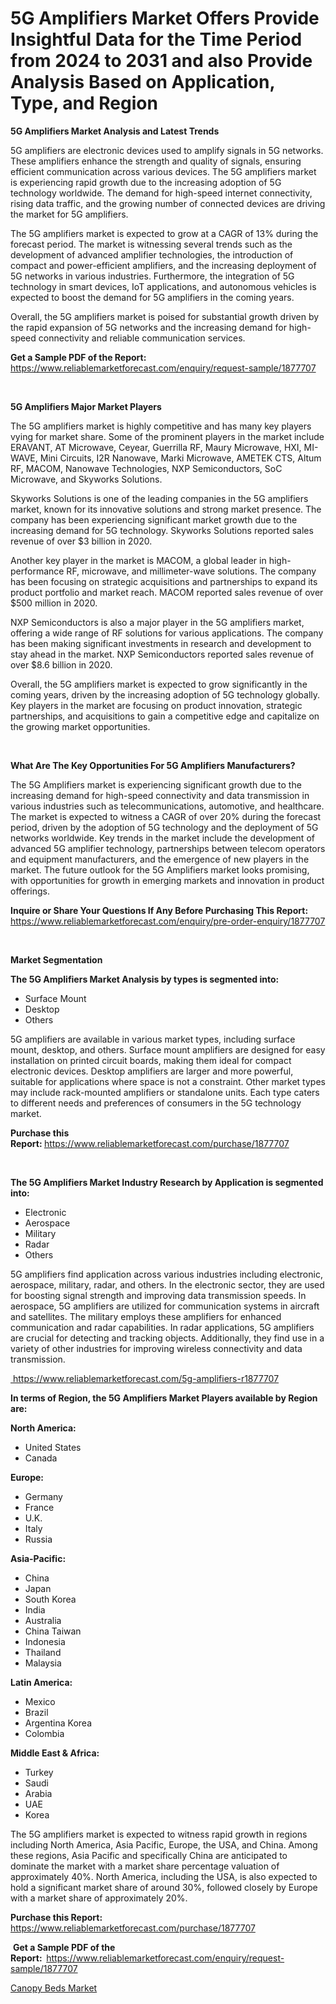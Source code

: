 <p><h1>5G Amplifiers Market Offers Provide Insightful Data for the Time Period from 2024 to 2031 and also Provide Analysis Based on Application, Type, and Region</h1></p><p><strong>5G Amplifiers Market Analysis and Latest Trends</strong></p>
<p><p>5G amplifiers are electronic devices used to amplify signals in 5G networks. These amplifiers enhance the strength and quality of signals, ensuring efficient communication across various devices. The 5G amplifiers market is experiencing rapid growth due to the increasing adoption of 5G technology worldwide. The demand for high-speed internet connectivity, rising data traffic, and the growing number of connected devices are driving the market for 5G amplifiers.</p><p>The 5G amplifiers market is expected to grow at a CAGR of 13% during the forecast period. The market is witnessing several trends such as the development of advanced amplifier technologies, the introduction of compact and power-efficient amplifiers, and the increasing deployment of 5G networks in various industries. Furthermore, the integration of 5G technology in smart devices, IoT applications, and autonomous vehicles is expected to boost the demand for 5G amplifiers in the coming years.</p><p>Overall, the 5G amplifiers market is poised for substantial growth driven by the rapid expansion of 5G networks and the increasing demand for high-speed connectivity and reliable communication services.</p></p>
<p><strong>Get a Sample PDF of the Report:&nbsp;</strong> <a href="https://www.reliablemarketforecast.com/enquiry/request-sample/1877707">https://www.reliablemarketforecast.com/enquiry/request-sample/1877707</a></p>
<p>&nbsp;</p>
<p><strong>5G Amplifiers Major Market Players</strong></p>
<p><p>The 5G amplifiers market is highly competitive and has many key players vying for market share. Some of the prominent players in the market include ERAVANT, AT Microwave, Ceyear, Guerrilla RF, Maury Microwave, HXI, MI-WAVE, Mini Circuits, I2R Nanowave, Marki Microwave, AMETEK CTS, Altum RF, MACOM, Nanowave Technologies, NXP Semiconductors, SoC Microwave, and Skyworks Solutions.</p><p>Skyworks Solutions is one of the leading companies in the 5G amplifiers market, known for its innovative solutions and strong market presence. The company has been experiencing significant market growth due to the increasing demand for 5G technology. Skyworks Solutions reported sales revenue of over $3 billion in 2020.</p><p>Another key player in the market is MACOM, a global leader in high-performance RF, microwave, and millimeter-wave solutions. The company has been focusing on strategic acquisitions and partnerships to expand its product portfolio and market reach. MACOM reported sales revenue of over $500 million in 2020.</p><p>NXP Semiconductors is also a major player in the 5G amplifiers market, offering a wide range of RF solutions for various applications. The company has been making significant investments in research and development to stay ahead in the market. NXP Semiconductors reported sales revenue of over $8.6 billion in 2020.</p><p>Overall, the 5G amplifiers market is expected to grow significantly in the coming years, driven by the increasing adoption of 5G technology globally. Key players in the market are focusing on product innovation, strategic partnerships, and acquisitions to gain a competitive edge and capitalize on the growing market opportunities.</p></p>
<p>&nbsp;</p>
<p><strong>What Are The Key Opportunities For 5G Amplifiers Manufacturers?</strong></p>
<p><p>The 5G Amplifiers market is experiencing significant growth due to the increasing demand for high-speed connectivity and data transmission in various industries such as telecommunications, automotive, and healthcare. The market is expected to witness a CAGR of over 20% during the forecast period, driven by the adoption of 5G technology and the deployment of 5G networks worldwide. Key trends in the market include the development of advanced 5G amplifier technology, partnerships between telecom operators and equipment manufacturers, and the emergence of new players in the market. The future outlook for the 5G Amplifiers market looks promising, with opportunities for growth in emerging markets and innovation in product offerings.</p></p>
<p><strong>Inquire or Share Your Questions If Any Before Purchasing This Report:</strong> <a href="https://www.reliablemarketforecast.com/enquiry/pre-order-enquiry/1877707">https://www.reliablemarketforecast.com/enquiry/pre-order-enquiry/1877707</a></p>
<p>&nbsp;</p>
<p><strong>Market Segmentation</strong></p>
<p><strong>The 5G Amplifiers Market Analysis by types is segmented into:</strong></p>
<p><ul><li>Surface Mount</li><li>Desktop</li><li>Others</li></ul></p>
<p><p>5G amplifiers are available in various market types, including surface mount, desktop, and others. Surface mount amplifiers are designed for easy installation on printed circuit boards, making them ideal for compact electronic devices. Desktop amplifiers are larger and more powerful, suitable for applications where space is not a constraint. Other market types may include rack-mounted amplifiers or standalone units. Each type caters to different needs and preferences of consumers in the 5G technology market.</p></p>
<p><strong>Purchase this Report:&nbsp;</strong><a href="https://www.reliablemarketforecast.com/purchase/1877707">https://www.reliablemarketforecast.com/purchase/1877707</a></p>
<p>&nbsp;</p>
<p><strong>The 5G Amplifiers Market Industry Research by Application is segmented into:</strong></p>
<p><ul><li>Electronic</li><li>Aerospace</li><li>Military</li><li>Radar</li><li>Others</li></ul></p>
<p><p>5G amplifiers find application across various industries including electronic, aerospace, military, radar, and others. In the electronic sector, they are used for boosting signal strength and improving data transmission speeds. In aerospace, 5G amplifiers are utilized for communication systems in aircraft and satellites. The military employs these amplifiers for enhanced communication and radar capabilities. In radar applications, 5G amplifiers are crucial for detecting and tracking objects. Additionally, they find use in a variety of other industries for improving wireless connectivity and data transmission.</p></p>
<p><a href="https://www.reliablemarketforecast.com/5g-amplifiers-r1877707">&nbsp;https://www.reliablemarketforecast.com/5g-amplifiers-r1877707</a></p>
<p><strong>In terms of Region, the 5G Amplifiers Market Players available by Region are:</strong></p>
<p>
    <p> <strong> North America: </strong>
        <ul>
            <li>United States</li>
            <li>Canada</li>
        </ul>
        </p> 
    <p> <strong> Europe: </strong>
        <ul>
            <li>Germany</li>
            <li>France</li>
            <li>U.K.</li>
            <li>Italy</li>
            <li>Russia</li>
        </ul>
        </p> 
    <p> <strong> Asia-Pacific: </strong>
        <ul>
            <li>China</li>
            <li>Japan</li>
            <li>South Korea</li>
            <li>India</li>
            <li>Australia</li>
            <li>China Taiwan</li>
            <li>Indonesia</li>
            <li>Thailand</li>
            <li>Malaysia</li>
        </ul>
        </p> 
    <p> <strong> Latin America: </strong>
        <ul>
            <li>Mexico</li>
            <li>Brazil</li>
            <li>Argentina Korea</li>
            <li>Colombia</li>
        </ul>
        </p> 
    <p> <strong> Middle East & Africa: </strong>
        <ul>
            <li>Turkey</li>
            <li>Saudi</li>
            <li>Arabia</li>
            <li>UAE</li>
            <li>Korea</li>
        </ul>
    </p>
    </p>
<p><p>The 5G amplifiers market is expected to witness rapid growth in regions including North America, Asia Pacific, Europe, the USA, and China. Among these regions, Asia Pacific and specifically China are anticipated to dominate the market with a market share percentage valuation of approximately 40%. North America, including the USA, is also expected to hold a significant market share of around 30%, followed closely by Europe with a market share of approximately 20%.</p></p>
<p><strong>Purchase this Report: </strong><a href="https://www.reliablemarketforecast.com/purchase/1877707">https://www.reliablemarketforecast.com/purchase/1877707</a></p>
<p>&nbsp;<strong>Get a Sample PDF of the Report:&nbsp;&nbsp;</strong><a href="https://www.reliablemarketforecast.com/enquiry/request-sample/1877707">https://www.reliablemarketforecast.com/enquiry/request-sample/1877707</a></p>
<p><strong></strong></p>
<p><p><a href="https://github.com/mqlmqing52/Market-Research-Report-List-1/blob/main/canopy-beds-market.md">Canopy Beds Market</a></p></p>